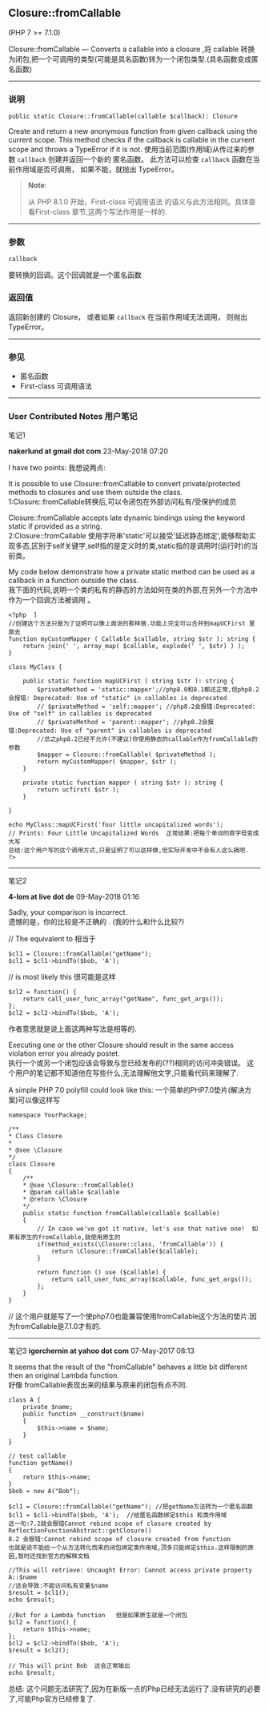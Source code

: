 ## Closure::fromCallable

(PHP 7 >= 7.1.0)

Closure::fromCallable — Converts a callable into a closure ,将 callable 转换为闭包,把一个可调用的类型(可能是具名函数)转为一个闭包类型.(具名函数变成匿名函数)

-----------
### 说明

    public static Closure::fromCallable(callable $callback): Closure

Create and return a new anonymous function from given callback using the current scope. This method checks if the callback is callable in the current scope and throws a TypeError if it is not.
使用当前范围(作用域)从传过来的参数 `callback` 创建并返回一个新的 匿名函数。 此方法可以检查 `callback` 函数在当前作用域是否可调用， 如果不能，就抛出 TypeError。

> **Note**:
> 
> 从 PHP 8.1.0 开始，First-class 可调用语法 的语义与此方法相同。具体查看First-class 章节,这两个写法作用是一样的.

-----------
### 参数

`callback`

要转换的回调。这个回调就是一个匿名函数

### 返回值

返回新创建的 Closure， 或者如果 `callback` 在当前作用域无法调用， 则抛出 TypeError。

------------
### 参见

-   匿名函数
-   First-class 可调用语法
----------
### User Contributed Notes 用户笔记

笔记1

**nakerlund at gmail dot com** 23-May-2018 07:20

I have two points:  我想说两点:
  
It is possible to use Closure::fromCallable to convert private/protected methods to closures and use them outside the class.  
1:Closure::fromCallable转换后,可以令闭包在外部访问私有/受保护的成员
  
Closure::fromCallable accepts late dynamic bindings using the keyword static if provided as a string.  
2:Closure::fromCallable 使用字符串'static'可以接受'延迟静态绑定',能够帮助实现多态,区别于self关键字,self指的是定义时的类,static指的是调用时(运行时)的当前类。
 
My code below demonstrate how a private static method can be used as a callback in a function outside the class.  
我下面的代码,说明一个类的私有的静态的方法如何在类的外部,在另外一个方法中作为一个回调方法被调用 。
  

    <?php  ]
    //创建这个方法只是为了证明可以像上面说的那样做.功能上完全可以合并到mapUCFirst 里面去
    function myCustomMapper ( Callable $callable, string $str ): string {  
	    return join(' ', array_map( $callable, explode(' ', $str) ) );  
    }  
      
    class MyClass {  
      
	    public static function mapUCFirst ( string $str ): string {  
		    $privateMethod = 'static::mapper';//php8.0和8.1都还正常,但php8.2会报错: Deprecated: Use of "static" in callables is deprecated
			// $privateMethod = 'self::mapper'; //php8.2会报错:Deprecated: Use of "self" in callables is deprecated
			// $privateMethod = 'parent::mapper'; //php8.2会报错:Deprecated: Use of "parent" in callables is deprecated
			//总之php8.2已经不允许(不建议)你使用静态的callable作为fromCallable的参数
		    $mapper = Closure::fromCallable( $privateMethod );  
		    return myCustomMapper( $mapper, $str );  
	    }  
	    
	    private static function mapper ( string $str ): string {  
		    return ucfirst( $str );  
	    }  

    }  
      
    echo MyClass::mapUCFirst('four little uncapitalized words');  
    // Prints: Four Little Uncapitalized Words  正常结果:把每个单词的首字母变成大写
    总结:这个用户写的这个调用方式,只是证明了可以这样做,但实际开发中不会有人这么搞吧.
    ?>

----------

笔记2

**4-lom at live dot de** 09-May-2018 01:16

Sadly, your comparison is incorrect.  
遗憾的是，你的比较是不正确的 . (我的什么和什么比较?)
  
// The equivalent to   相当于

    $cl1 = Closure::fromCallable("getName");  
    $cl1 = $cl1->bindTo($bob, 'A');  

  
// is most likely this   很可能是这样

    $cl2 = function() {  
	    return call_user_func_array("getName", func_get_args());  
    };  
    $cl2 = $cl2->bindTo($bob, 'A');  

作者意思就是说上面这两种写法是相等的.
  
Executing one or the other Closure should result in the same access violation error you already postet.  
  执行一个或另一个闭包应该会导致与您已经发布的(??)相同的访问冲突错误。
  这个用户的笔记都不知道他在写些什么,无法理解他文字,只能看代码来理解了.

A simple PHP 7.0 polyfill could look like this:  一个简单的PHP7.0垫片(解决方案)可以像这样写

  

    namespace YourPackage;  
      
    /**  
    * Class Closure  
    *  
    * @see \Closure  
    */  
    class Closure  
    {  
	    /**  
	    * @see \Closure::fromCallable()  
	    * @param callable $callable  
	    * @return \Closure  
	    */  
	    public static function fromCallable(callable $callable)  
	    {  
		    // In case we've got it native, let's use that native one!  如果有原生的fromCallable,就使用原生的
		    if(method_exists(\Closure::class, 'fromCallable')) {  
			    return \Closure::fromCallable($callable);  
		    }  
      
		    return function () use ($callable) {  
			    return call_user_func_array($callable, func_get_args());  
		    };  
	    }  
    }

// 这个用户就是写了一个使php7.0也能兼容使用fromCallable这个方法的垫片.因为fromCallable是7.1.0才有的.

----------
笔记3
**igorchernin at yahoo dot com** 07-May-2017 08:13

It seems that the result of the "fromCallable" behaves a little bit different then an original Lambda function.  
 好像 fromCallable表现出来的结果与原来的闭包有点不同.
  

    class A {  
	    private $name;  
	    public function __construct($name)  
	    {  
		    $this->name = $name;  
	    }  
    }  
      
    // test callable  
    function getName()  
    {  
	    return $this->name;  
    }  
    $bob = new A("Bob");  
      
    $cl1 = Closure::fromCallable("getName"); //把getName方法转为一个匿名函数
    $cl1 = $cl1->bindTo($bob, 'A');  //给匿名函数绑定$this 和类作用域
    这一句:7.2就会报错Cannot rebind scope of closure created by ReflectionFunctionAbstract::getClosure()
    8.2 会报错:Cannot rebind scope of closure created from function
    也就是说不能给一个从方法转化而来的闭包绑定类作用域,顶多只能绑定$this.这样限制的原因,暂时还找到官方的解释文档
      
    //This will retrieve: Uncaught Error: Cannot access private property A::$name  
    //这会导致:不能访问私有变量$name
    $result = $cl1();  
    echo $result;  
      
    //But for a Lambda function   但是如果原生就是一个闭包
    $cl2 = function() {  
	    return $this->name;  
    };  
    $cl2 = $cl2->bindTo($bob, 'A');  
    $result = $cl2();  
      
    // This will print Bob  这会正常输出
    echo $result;

总结: 这个问题无法研究了,因为在新版一点的Php已经无法运行了.没有研究的必要了,可能Php官方已经修复了.
